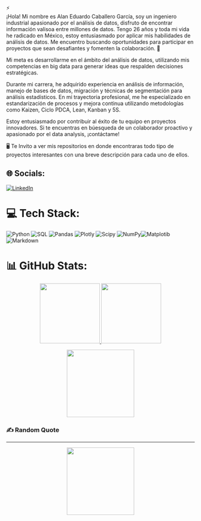 ⚡  
¡Hola! Mi nombre es Alan Eduardo Caballero García, soy un ingeniero industrial apasionado por el análisis de datos, disfruto de encontrar información valisoa entre millones de datos. Tengo 26 años y toda mi vida he radicado en México, estoy entusiasmado por aplicar mis habilidades de análisis de datos. Me encuentro buscando oportunidades para participar en proyectos que sean desafiantes y fomenten la colaboración. 🌟

Mi meta es desarrollarme en el ámbito del análisis de datos, utilizando mis competencias en big data para generar ideas que respalden decisiones estratégicas.

Durante mi carrera, he adquirido experiencia en análisis de información, manejo de bases de datos, migración y técnicas de segmentación para análisis estadísticos. En mi trayectoria profesional, me he especializado en estandarización de procesos y mejora continua utilizando metodologías como Kaizen, Ciclo PDCA, Lean, Kanban y 5S.

Estoy entusiasmado por contribuir al éxito de tu equipo en proyectos innovadores. Si te encuentras en búesqueda de un colaborador proactivo y apasionado por el data analysis, ¡contáctame! 

  🖥️ Te Invito a ver mis repositorios en donde encontraras todo tipo de proyectos interesantes con una breve descripción para cada uno de ellos.


## 🌐 Socials:
[![LinkedIn](https://img.shields.io/badge/LinkedIn-%230077B5.svg?logo=linkedin&logoColor=white)](https://www.linkedin.com/in/alan-eduardo-caballero-garcía)

# 💻 Tech Stack:
![Python](https://img.shields.io/badge/python-3670A0?style=for-the-badge&logo=python&logoColor=ffdd54) ![SQL](https://img.shields.io/badge/SQL-%2300f.svg?style=for-the-badge&logo=mysql&logoColor=white)
 ![Pandas](https://img.shields.io/badge/pandas-%23150458.svg?style=for-the-badge&logo=pandas&logoColor=white) ![Plotly](https://img.shields.io/badge/Plotly-%233F4F75.svg?style=for-the-badge&logo=plotly&logoColor=white) ![Scipy](https://img.shields.io/badge/SciPy-%230C55A5.svg?style=for-the-badge&logo=scipy&logoColor=%white) ![NumPy](https://img.shields.io/badge/numpy-%23013243.svg?style=for-the-badge&logo=numpy&logoColor=white)![Matplotib](https://img.shields.io/badge/Matplotib-%233F4F75.svg?style=for-the-badge&logo=plotly&logoColor=white)![Markdown](https://img.shields.io/badge/markdown-%23000000.svg?style=for-the-badge&logo=markdown&logoColor=white)

# 📊 GitHub Stats:

<p align="center">
<a href="#">
  <img height="160em" src="https://github-readme-stats.vercel.app/api/top-langs/?username=alan-caballero-g&theme=algolia&hide_progress=true"/>
 
  <img height="160em" src="https://github-readme-stats-eight-theta.vercel.app/api?username=alan-caballero-g&show_icons=true&theme=algolia&include_all_commits=true&count_private=true"/>
</a>
</p>

<p align="center">
<a href="#">
  <img height="180em" src="https://github-readme-streak-stats.herokuapp.com/?user=alan-caballero-g&theme=algolia&hide_border=false"/>
</a>
</p>

### ✍️ Random Quote
---
<p align="center">
  <a href="#">
  <img height="180em" src="https://quotes-github-readme.vercel.app/api?type=horizontal&theme=monokai"/>
</a>
</p>

 

